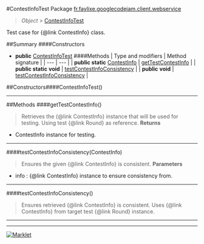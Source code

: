 #ContestInfoTest
Package [fr.faylixe.googlecodejam.client.webservice](README.md)<br>

> *Object* > [ContestInfoTest](ContestInfoTest.md)

Test case for {@link ContestInfo} class.

##Summary
####Constructors
* **public** [ContestInfoTest](#contestinfotest)
####Methods
| Type and modifiers | Method signature |
| --- | --- |
| **public static** [ContestInfo](ContestInfo.md) | [getTestContestInfo](#gettestcontestinfo) |
| **public static** **void** | [testContestInfoConsistency](#testcontestinfoconsistencycontestinfo) |
| **public** **void** | [testContestInfoConsistency](#testcontestinfoconsistency) |


##Constructors####ContestInfoTest()
> 

---


##Methods
####getTestContestInfo()
> Retrieves the {@link ContestInfo} instance
 that will be used for testing. Using
 test {@link Round} as reference.
> **Returns**
* ContestInfo instance for testing.


---

####testContestInfoConsistency(ContestInfo)
> Ensures the given {@link ContestInfo} is
 consistent.
> **Parameters**
* info : {@link ContestInfo} instance to ensure consistency from.


---

####testContestInfoConsistency()
> Ensures retrieved {@link ContestInfo} is
 consistent. Uses {@link ContestInfo} from
 target test {@link Round} instance.

---

---

[![Marklet](https://img.shields.io/badge/Generated%20by-Marklet-green.svg)](https://github.com/Faylixe/marklet)